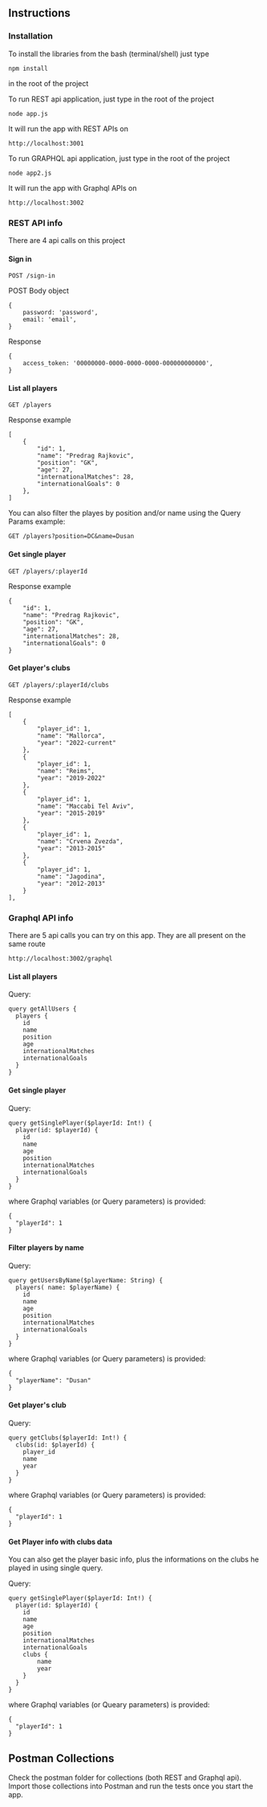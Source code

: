 ## Instructions

### Installation

To install the libraries from the bash (terminal/shell) just type
```
npm install
```
in the root of the project

To run REST api application, just type in the root of the project

```
node app.js
```

It will run the app with REST APIs on 
```
http://localhost:3001
```


To run GRAPHQL api application, just type in the root of the project
```
node app2.js
```

It will run the app with Graphql APIs on 
```
http://localhost:3002
```

### REST API info
There are 4 api calls on this project

#### Sign in
```
POST /sign-in
```

POST Body object
```
{
    password: 'password',
    email: 'email',
}
```

Response
```
{
    access_token: '00000000-0000-0000-0000-000000000000',
}
```

#### List all players

```
GET /players
```

Response example
```
[
    {
        "id": 1,
        "name": "Predrag Rajkovic",
        "position": "GK",
        "age": 27,
        "internationalMatches": 28,
        "internationalGoals": 0
    },
]
```
You can also filter the playes by position and/or name using the Query Params
example: 
```
GET /players?position=DC&name=Dusan
```

#### Get single player
```
GET /players/:playerId
```

Response example
```
{
    "id": 1,
    "name": "Predrag Rajkovic",
    "position": "GK",
    "age": 27,
    "internationalMatches": 28,
    "internationalGoals": 0
}
```

#### Get player's clubs

```
GET /players/:playerId/clubs
```

Response example
```
[
    {
        "player_id": 1,
        "name": "Mallorca",
        "year": "2022-current"
    },
    {
        "player_id": 1,
        "name": "Reims",
        "year": "2019-2022"
    },
    {
        "player_id": 1,
        "name": "Maccabi Tel Aviv",
        "year": "2015-2019"
    },
    {
        "player_id": 1,
        "name": "Crvena Zvezda",
        "year": "2013-2015"
    },
    {
        "player_id": 1,
        "name": "Jagodina",
        "year": "2012-2013"
    }
],
```

### Graphql API info
There are 5 api calls you can try on this app. They are all present on the same route

```
http://localhost:3002/graphql
```

#### List all players

Query:
```
query getAllUsers {
  players {
    id
    name
    position
    age
    internationalMatches
    internationalGoals
  }
}
```

#### Get single player

Query:
```
query getSinglePlayer($playerId: Int!) {
  player(id: $playerId) {
    id
    name
    age
    position
    internationalMatches
    internationalGoals
  }
}
```
where Graphql variables (or Query parameters) is provided:
```
{
  "playerId": 1
}
```

#### Filter players by name

Query:
```
query getUsersByName($playerName: String) {
  players( name: $playerName) {
    id
    name
    age
    position
    internationalMatches
    internationalGoals
  }
}
```

where Graphql variables (or Query parameters) is provided:
```
{
  "playerName": "Dusan"
}
```

#### Get player's club

Query:
```
query getClubs($playerId: Int!) {
  clubs(id: $playerId) {
    player_id
    name
    year
  }
}
```

where Graphql variables (or Query parameters) is provided:
```
{
  "playerId": 1
}
```

#### Get Player info with clubs data

You can also get the player basic info, plus the informations on the clubs he played in using single query.

Query:
```
query getSinglePlayer($playerId: Int!) {
  player(id: $playerId) {
    id
    name
    age
    position
    internationalMatches
    internationalGoals
    clubs {
        name
        year
    }
  }
}
```

where Graphql variables (or Queary parameters) is provided:
```
{
  "playerId": 1
}
```

## Postman Collections
Check the postman folder for collections (both REST and Graphql api). Import those collections into Postman and run the tests once you start the app.


